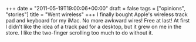 +++
date = "2011-05-19T19:00:06+00:00"
draft = false
tags = ["opinions", "stories"]
title = "Went wireless"
+++
I finally bought Apple's wireless track pad and keyboard for my iMac. No more awkward wires! Free at last! At first I didn't like the idea of a track pad for a desktop, but it grew on me in the store. I like the two-finger scrolling too much to do without it.
